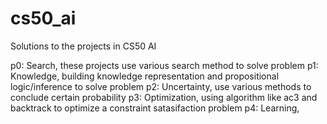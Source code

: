 # cs50_ai

Solutions to the projects in CS50 AI

p0: Search, these projects use various search method to solve problem
p1: Knowledge, building knowledge representation and propositional logic/inference to solve problem
p2: Uncertainty, use various methods to conclude certain probability
p3: Optimization, using algorithm like ac3 and backtrack to optimize a constraint satasifaction problem
p4: Learning,
